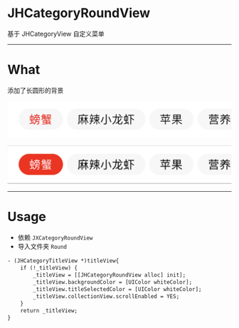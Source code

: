 # JHCategoryRoundView
基于 JHCategoryView 自定义菜单

---

# What

添加了长圆形的背景

![image](https://github.com/xjh093/JHCategoryRoundView/blob/master/image.png)

![image](https://github.com/xjh093/JHCategoryRoundView/blob/master/image1.png)

---

# Usage
- 依赖 `JXCategoryRoundView`
- 导入文件夹 `Round`

```
- (JHCategoryTitleView *)titleView{
    if (!_titleView) {
        _titleView = [[JHCategoryRoundView alloc] init];
        _titleView.backgroundColor = [UIColor whiteColor];
        _titleView.titleSelectedColor = [UIColor whiteColor];
        _titleView.collectionView.scrollEnabled = YES;
    }
    return _titleView;
}
```
